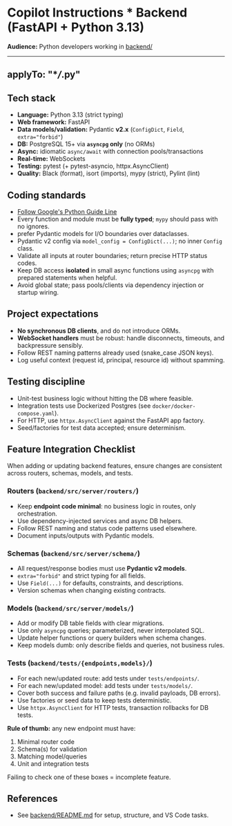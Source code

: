 # Copilot Instructions \* Backend (FastAPI + Python 3.13)

**Audience:** Python developers working in [backend/](../../backend/)

---

## applyTo: "\*_/_.py"

## Tech stack

- **Language:** Python 3.13 (strict typing)
- **Web framework:** FastAPI
- **Data models/validation:** Pydantic **v2.x** (`ConfigDict`, `Field`, `extra="forbid"`)
- **DB:** PostgreSQL 15+ via **`asyncpg` only** (no ORMs)
- **Async:** idiomatic `async/await` with connection pools/transactions
- **Real-time:** WebSockets
- **Testing:** pytest (+ pytest-asyncio, httpx.AsyncClient)
- **Quality:** Black (format), isort (imports), mypy (strict), Pylint (lint)

## Coding standards

- [Follow Google's Python Guide Line](./google_standards.md)
- Every function and module must be **fully typed**; `mypy` should pass with no ignores.
- prefer Pydantic models for I/O boundaries over dataclasses.
- Pydantic v2 config via `model_config = ConfigDict(...)`; no inner `Config` class.
- Validate all inputs at router boundaries; return precise HTTP status codes.
- Keep DB access **isolated** in small async functions using `asyncpg` with prepared statements when helpful.
- Avoid global state; pass pools/clients via dependency injection or startup wiring.

## Project expectations

- **No synchronous DB clients**, and do not introduce ORMs.
- **WebSocket handlers** must be robust: handle disconnects, timeouts, and backpressure sensibly.
- Follow REST naming patterns already used (snake_case JSON keys).
- Log useful context (request id, principal, resource id) without spamming.

## Testing discipline

- Unit-test business logic without hitting the DB where feasible.
- Integration tests use Dockerized Postgres (see `docker/docker-compose.yaml`).
- For HTTP, use `httpx.AsyncClient` against the FastAPI app factory.
- Seed/factories for test data accepted; ensure determinism.

## Feature Integration Checklist

When adding or updating backend features, ensure changes are consistent across routers, schemas, models, and tests.

### Routers (`backend/src/server/routers/`)

- Keep **endpoint code minimal**: no business logic in routes, only orchestration.
- Use dependency-injected services and async DB helpers.
- Follow REST naming and status code patterns used elsewhere.
- Document inputs/outputs with Pydantic models.

### Schemas (`backend/src/server/schema/`)

- All request/response bodies must use **Pydantic v2 models**.
- `extra="forbid"` and strict typing for all fields.
- Use `Field(...)` for defaults, constraints, and descriptions.
- Version schemas when changing existing contracts.

### Models (`backend/src/server/models/`)

- Add or modify DB table fields with clear migrations.
- Use only `asyncpg` queries; parameterized, never interpolated SQL.
- Update helper functions or query builders when schema changes.
- Keep models dumb: only describe fields and queries, not business rules.

### Tests (`backend/tests/{endpoints,models}/`)

- For each new/updated route: add tests under `tests/endpoints/`.
- For each new/updated model: add tests under `tests/models/`.
- Cover both success and failure paths (e.g. invalid payloads, DB errors).
- Use factories or seed data to keep tests deterministic.
- Use `httpx.AsyncClient` for HTTP tests, transaction rollbacks for DB tests.

**Rule of thumb:** any new endpoint must have:

1. Minimal router code
2. Schema(s) for validation
3. Matching model/queries
4. Unit and integration tests

Failing to check one of these boxes = incomplete feature.

## References

- See [backend/README.md](../../backend/README.md) for setup, structure, and VS Code tasks.
